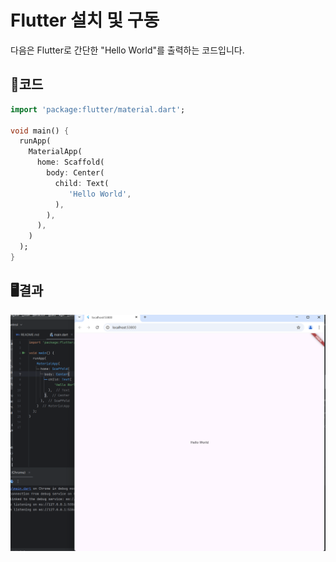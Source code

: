 # Flutter 설치 및 구동

다음은 Flutter로 간단한 "Hello World"를 출력하는 코드입니다.

## 📖코드

```dart
import 'package:flutter/material.dart';

void main() {
  runApp(
    MaterialApp(
      home: Scaffold(
        body: Center(
          child: Text(
             'Hello World',
          ),
        ),
      ),
    )
  );
}
```

## 🖥️결과
![결과창](./app/hello.png)
